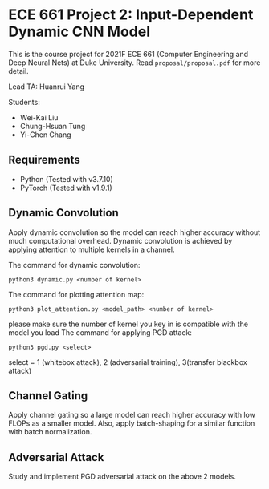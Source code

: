 # ECE 661 Project 2: Input-Dependent Dynamic CNN Model

This is the course project for 2021F ECE 661 (Computer Engineering and Deep Neural Nets) at Duke University.
Read `proposal/proposal.pdf` for more detail.

Lead TA: Huanrui Yang

Students:
- Wei-Kai Liu
- Chung-Hsuan Tung
- Yi-Chen Chang
## Requirements
- Python (Tested with v3.7.10)
- PyTorch (Tested with v1.9.1)
## Dynamic Convolution

Apply dynamic convolution so the model can reach higher accuracy without much computational overhead.
Dynamic convolution is achieved by applying attention to multiple kernels in a channel. 

The command for dynamic convolution:
```
python3 dynamic.py <number of kernel>
```
The command for plotting attention map:
```
python3 plot_attention.py <model_path> <number of kernel>
```
  please make sure the number of kernel you key in is compatible with the model you load
The command for applying PGD attack:
```
python3 pgd.py <select> 
```
select = 1 (whitebox attack), 2 (adversarial training), 3(transfer blackbox attack)

## Channel Gating

Apply channel gating so a large model can reach higher accuracy with low FLOPs as a smaller model.
Also, apply batch-shaping for a similar function with batch normalization. 

## Adversarial Attack

Study and implement PGD adversarial attack on the above 2 models.
